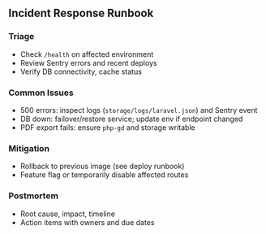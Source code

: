 ## Incident Response Runbook

### Triage
- Check `/health` on affected environment
- Review Sentry errors and recent deploys
- Verify DB connectivity, cache status

### Common Issues
- 500 errors: inspect logs (`storage/logs/laravel.json`) and Sentry event
- DB down: failover/restore service; update env if endpoint changed
- PDF export fails: ensure `php-gd` and storage writable

### Mitigation
- Rollback to previous image (see deploy runbook)
- Feature flag or temporarily disable affected routes

### Postmortem
- Root cause, impact, timeline
- Action items with owners and due dates

